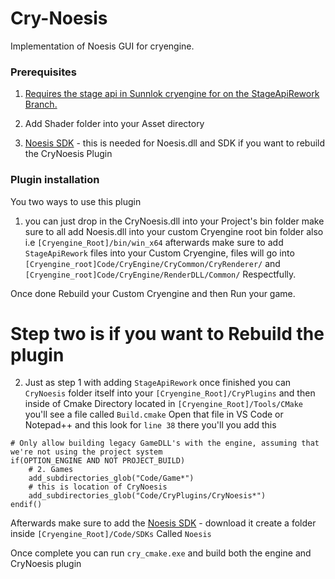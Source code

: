 # Cry-Noesis


Implementation of Noesis GUI for cryengine.


### Prerequisites

1. [Requires the stage api in Sunnlok cryengine for on the StageApiRework Branch.](https://github.com/sunnlok/CRYENGINE/tree/StageApiRework)

2. Add Shader folder into your Asset directory

3. [Noesis SDK](https://www.noesisengine.com/developers/downloads.php) - this is needed for Noesis.dll and SDK if you want to rebuild the CryNoesis Plugin

### Plugin installation

You two ways to use this plugin

1. you can just drop in the CryNoesis.dll into your Project's bin folder make sure to all add Noesis.dll into your 
custom Cryengine root bin folder also i.e `[Cryengine_Root]/bin/win_x64` afterwards make sure to add `StageApiRework` files into your Custom Cryengine, files will go into `[Cryengine_root]Code/CryEngine/CryCommon/CryRenderer/` and `[Cryengine_root]Code/CryEngine/RenderDLL/Common/` Respectfully.

Once done Rebuild your Custom Cryengine and then Run your game.

# Step two is if you want to Rebuild the plugin #

2. Just as step 1 with adding `StageApiRework` once finished you can `CryNoesis` folder itself into your `[Cryengine_Root]/CryPlugins` and then inside of Cmake Directory located in `[Cryengine_Root]/Tools/CMake` you'll see 
a file called `Build.cmake` Open that file in VS Code or Notepad++ and this look for `line 38` there you'll you add this 

```
# Only allow building legacy GameDLL's with the engine, assuming that we're not using the project system
if(OPTION_ENGINE AND NOT PROJECT_BUILD)
	# 2. Games
	add_subdirectories_glob("Code/Game*")
    # this is location of CryNoesis
	add_subdirectories_glob("Code/CryPlugins/CryNoesis*") 
endif()

```

Afterwards make sure to add the [Noesis SDK](https://www.noesisengine.com/developers/downloads.php) - download it
create a folder inside `[Cryengine_Root]/Code/SDKs` Called `Noesis` 

Once complete you can run `cry_cmake.exe` and build both the engine and CryNoesis plugin